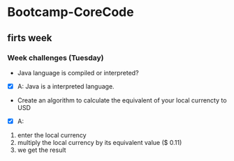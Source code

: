 # Bootcamp-CoreCode

## firts week
### Week challenges (Tuesday)
- Java language is compiled or interpreted?
- [x] A: Java is a interpreted language.
- Create an algorithm to calculate the equivalent of your local currencty to USD
- [x] A: 
1. enter the local currency 
2. multiply the local currency by its equivalent value ($ 0.11)
3. we get the result
